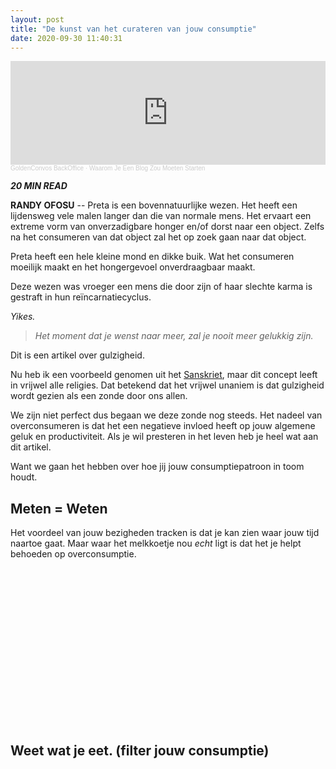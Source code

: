 ```yaml
---
layout: post
title: "De kunst van het curateren van jouw consumptie"
date: 2020-09-30 11:40:31
---
```


<head>
    <script type="text/javascript">
        <!-- Off Day Pie Chart -->
        google.charts.setOnLoadCallback(drawOffDayChart);
        function drawOffDayChart() {
            var data = google.visualization.arrayToDataTable([
            ['Task', 'Hours per Day'],
            ['Work',     11],
            ['Eat',      2],
            ['Commute',  2],
            ['Watch TV', 2],
            ['Sleep',    7]
            ]);
            var options = {
            title: 'Mijn luie dag',
            pieHole: 0.4,
            };
            var chart = new google.visualization.PieChart(document.getElementById('mijn_luie_dag_chart'));
            chart.draw(data, options);
        }
                <!-- Mijn Project Dag Pie Chart -->
        google.charts.setOnLoadCallBack(drawMijnProjectDagChart);
        function drawMijnProjectDagChart() {
                var queryString = encodeURIComponent('');
                var data = google.visualization.Query('https://docs.google.com/spreadsheets/d/1wcQ7GrafaRaq0RgTPQVjGaK2jSZpXrKQBudcOZ-LdnQ/edit#gid=414107059&headers=9&tq=' + queryString);
                query.send(handleQueryResponse);
                var options = {
                    title: 'Mijn productievere dag',
                    pieHole: 0.4,
                };
            function handleQueryReponse(response) {
                var data = response.getDataTable();
                var chart = new google.visualization.PieChart(document.getElementById('mijn_project_dag_chart'));
                chart.draw(data, options);
            }
        }
    </script>

</head>

<iframe width="100%" height="166" scrolling="no" frameborder="no" allow="autoplay" src="https://w.soundcloud.com/player/?url=https%3A//api.soundcloud.com/tracks/883731430&color=%23daa520&auto_play=false&hide_related=false&show_comments=true&show_user=true&show_reposts=false&show_teaser=true"></iframe><div style="font-size: 10px; color: #cccccc;line-break: anywhere;word-break: normal;overflow: hidden;white-space: nowrap;text-overflow: ellipsis; font-family: Interstate,Lucida Grande,Lucida Sans Unicode,Lucida Sans,Garuda,Verdana,Tahoma,sans-serif;font-weight: 100;"><a href="https://soundcloud.com/goldenconvos" title="GoldenConvos BackOffice" target="_blank" style="color: #cccccc; text-decoration: none;">GoldenConvos BackOffice</a> · <a href="https://soundcloud.com/goldenconvos/waarom-je-een-blog-zou-moeten-starten" title="Waarom Je Een Blog Zou Moeten Starten" target="_blank" style="color: #cccccc; text-decoration: none;">Waarom Je Een Blog Zou Moeten Starten</a></div>

<i class="fa fa-clock-o" aria-hidden="true" style="fontsize:20px"> **20 MIN READ**</i>

**RANDY OFOSU** -- Preta is een bovennatuurlijke wezen. Het heeft een lijdensweg vele malen langer dan die van normale mens. Het ervaart een extreme vorm van onverzadigbare honger en/of dorst naar een object. Zelfs na het consumeren van dat object zal het op zoek gaan naar dat object. 

Preta heeft een hele kleine mond en dikke buik. Wat het consumeren moeilijk maakt en het hongergevoel onverdraagbaar maakt.

Deze wezen was vroeger een mens die door zijn of haar slechte karma is gestraft in hun reïncarnatiecyclus. 

*Yikes.*

> *Het moment dat je wenst naar meer, zal je nooit meer gelukkig zijn.*

Dit is een artikel over gulzigheid.

Nu heb ik een voorbeeld genomen uit het <a href="https://nl.wikipedia.org/wiki/Peta_(geest)" alt="Wikipagina: Preta de Hongerige Geest." title="Wikipagina: Preta de Hongerige Geest.">Sanskriet</a>, maar dit concept leeft in vrijwel alle religies. Dat betekend dat het vrijwel unaniem is dat gulzigheid wordt gezien als een zonde door ons allen.

We zijn niet perfect dus begaan we deze zonde nog steeds. Het nadeel van overconsumeren is dat het een negatieve invloed heeft op jouw algemene geluk en productiviteit. Als je wil presteren in het leven heb je heel wat aan dit artikel.  

Want we gaan het hebben over hoe jij jouw consumptiepatroon in toom houdt. 

## Meten = Weten
Het voordeel van jouw bezigheden tracken is dat je kan zien waar jouw tijd naartoe gaat. Maar waar het melkkoetje nou *echt* ligt is dat het je helpt behoeden op overconsumptie.

<!-- <div id="mijn_luie_dag_chart" style="width: 700px; height: 250px;"></div> -->
<div id="mijn_project_dag_chart" style="width: 700px; height: 250px;"></div>

## Weet wat je eet. (filter jouw consumptie)

